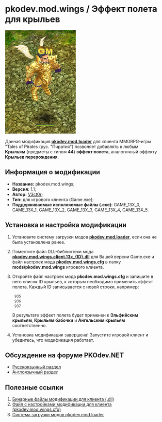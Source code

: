 # pkodev.mod.wings / Эффект полета для крыльев

![Эффект полета](https://raw.githubusercontent.com/V3ct0r1024/pkodev.mod.wings/master/img/3.png)

Данная модификация [**pkodev.mod.loader**](https://github.com/V3ct0r1024/pkodev.mod.loader) для клиента MMORPG-игры "Tales of Pirates (рус. "Пиратия") позволяет добавлять к любым **Крыльям** (предметы с типом **44**) **эффект полета**, аналогичный эффекту **Крыльев перерождения**.

## Информация о модификации 

-   **Название:**  pkodev.mod.wings;
-   **Версия:**  1.1;
-   **Автор:**  [V3ct0r](https://github.com/V3ct0r1024);
-   **Тип:**  для игрового клиента (Game.exe);
-   **Поддерживаемые исполняемые файлы (.exe):**  GAME_13X_0, GAME_13X_1, GAME_13X_2, GAME_13X_3, GAME_13X_4, GAME_13X_5.

## Установка и настройка модификации

1. Установите систему загрузки модов [**pkodev.mod.loader**](https://github.com/V3ct0r1024/pkodev.mod.loader), если она не была установлена ранее.
2. Поместите файл DLL-библиотеки мода **[pkodev.mod.wings.client.13x_{ID}.dll](https://github.com/V3ct0r1024/pkodev.mod.wings/releases/)** для Вашей версии Game.exe и файл настроек мода **[pkodev.mod.wings.cfg](https://github.com/V3ct0r1024/pkodev.mod.wings/blob/master/cfg/pkodev.mod.wings.cfg)** в папку **mods\pkodev.mod.wings** игрового клиента.
3. Откройте файл настроек мода **pkodev.mod.wings.cfg** и запишите в него список ID крыльев, к которым необходимо применить эффект полета. Каждый ID записывается с новой строки, например:

		935
		936
		937 
	В результате эффект полета будет применен к **Эльфийским крыльям**, **Крыльям бабочки** и **Ангельским крыльям** соответственно.
4. Установка модификации завершена! Запустите игровой клиент и убедитесь, что модификация работает.

## Обсуждение на форуме PKOdev.NET
 - [Русскоязычный раздел](https://pkodev.net/topic/6006-%D1%8D%D1%84%D1%84%D0%B5%D0%BA%D1%82-%D0%BF%D0%BE%D0%BB%D0%B5%D1%82%D0%B0-%D0%B4%D0%BB%D1%8F-%D0%BA%D1%80%D1%8B%D0%BB%D1%8C%D0%B5%D0%B2/)
 - [Англоязычный раздел](https://pkodev.net/topic/6008-flying-effect-for-wings/)
 
## Полезные ссылки
1. [Бинарные файлы модификации для клиента (.dll)](https://github.com/V3ct0r1024/pkodev.mod.wings/releases)
2. [Файл с настройками модификации для клиента (pkodev.mod.wings.cfg)](https://github.com/V3ct0r1024/pkodev.mod.wings/blob/master/cfg/pkodev.mod.wings.cfg)
3. [Система загрузки модов pkodev.mod.loader](https://github.com/V3ct0r1024/pkodev.mod.loader)